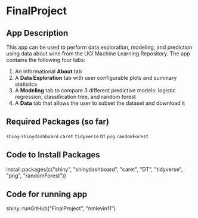 # FinalProject

## App Description
This app can be used to perform data exploration, modeling, and prediction using data about wine from the UCI Machine Learning Repository. The app contains the following four tabs:  

1. An informational **About** tab
2. A **Data Exploration** tab with user configurable plots and summary statistics
3. A **Modeling** tab to compare 3 different predictive models: logistic regression, classification tree, and random forest
4. A **Data** tab that allows the user to subset the dataset and download it

## Required Packages (so far)
`shiny`
`shinydashboard`
`caret`
`tidyverse`
`DT`
`png`
`randomForest`

## Code to Install Packages
install.packages(c("shiny", "shinydashboard", "caret", "DT", "tidyverse", "png", "randomForest"))

## Code for running app
shiny::runGitHub("FinalProject", "nmlevin11")
